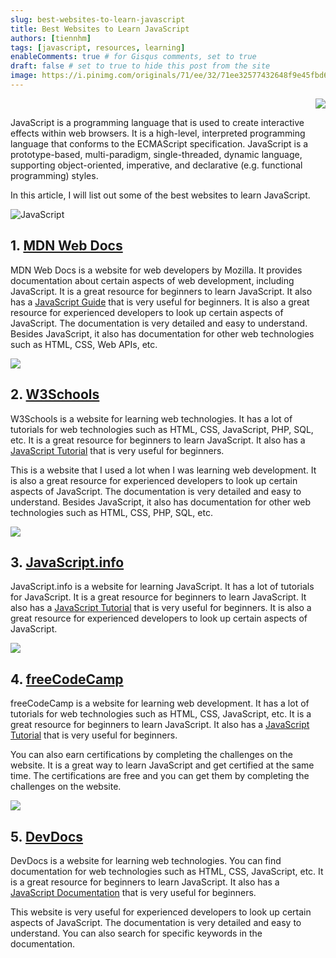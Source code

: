 ```yaml
---
slug: best-websites-to-learn-javascript
title: Best Websites to Learn JavaScript
authors: [tiennhm]
tags: [javascript, resources, learning]
enableComments: true # for Gisqus comments, set to true
draft: false # set to true to hide this post from the site
image: https://i.pinimg.com/originals/71/ee/32/71ee32577432648f9e45fbd63b2cf261.jpg
---
```


<p align="right">
    <img src="https://api.visitorbadge.io/api/visitors?path=https%3A%2F%2Ftiennhm.github.io%2Fblog%2Fbest-websites-to-learn-javascript&label=⚪View&labelColor=%2337d67a&countColor=%23555555&style=flat&labelStyle=upper" loading='lazy' decoding='async'/>
</p>

JavaScript is a programming language that is used to create interactive effects within web browsers. It is a high-level, interpreted programming language that conforms to the ECMAScript specification. JavaScript is a prototype-based, multi-paradigm, single-threaded, dynamic language, supporting object-oriented, imperative, and declarative (e.g. functional programming) styles.

In this article, I will list out some of the best websites to learn JavaScript.

![JavaScript](https://i.pinimg.com/originals/71/ee/32/71ee32577432648f9e45fbd63b2cf261.jpg)

<!-- truncate -->

## 1. [MDN Web Docs](https://developer.mozilla.org/en-US/docs/Web/JavaScript)

MDN Web Docs is a website for web developers by Mozilla. It provides documentation about certain aspects of web development, including JavaScript. It is a great resource for beginners to learn JavaScript. It also has a [JavaScript Guide](https://developer.mozilla.org/en-US/docs/Web/JavaScript/Guide) that is very useful for beginners. It is also a great resource for experienced developers to look up certain aspects of JavaScript. The documentation is very detailed and easy to understand. Besides JavaScript, it also has documentation for other web technologies such as HTML, CSS, Web APIs, etc.

<img src="https://v1.screenshot.11ty.dev/https%3A%2F%2Fdeveloper.mozilla.org%2Fen-US%2Fdocs%2FWeb%2FJavaScript/opengraph/" loading='lazy' decoding='async'/>

## 2. [W3Schools](https://www.w3schools.com/js/default.asp)

W3Schools is a website for learning web technologies. It has a lot of tutorials for web technologies such as HTML, CSS, JavaScript, PHP, SQL, etc. It is a great resource for beginners to learn JavaScript. It also has a [JavaScript Tutorial](https://www.w3schools.com/js/default.asp) that is very useful for beginners. 

This is a website that I used a lot when I was learning web development. It is also a great resource for experienced developers to look up certain aspects of JavaScript. The documentation is very detailed and easy to understand. Besides JavaScript, it also has documentation for other web technologies such as HTML, CSS, PHP, SQL, etc.

<img src="https://v1.screenshot.11ty.dev/https%3A%2F%2Fwww.w3schools.com%2Fjs%2Fdefault.asp/opengraph/" loading='lazy' decoding='async'/>

## 3. [JavaScript.info](https://javascript.info/)

JavaScript.info is a website for learning JavaScript. It has a lot of tutorials for JavaScript. It is a great resource for beginners to learn JavaScript. It also has a [JavaScript Tutorial](https://javascript.info/) that is very useful for beginners. It is also a great resource for experienced developers to look up certain aspects of JavaScript. 

<img src="https://v1.screenshot.11ty.dev/https%3A%2F%2Fjavascript.info%2F/opengraph/" loading='lazy' decoding='async'/>

## 4. [freeCodeCamp](https://www.freecodecamp.org/)

freeCodeCamp is a website for learning web development. It has a lot of tutorials for web technologies such as HTML, CSS, JavaScript, etc. It is a great resource for beginners to learn JavaScript. It also has a [JavaScript Tutorial](https://www.freecodecamp.org/learn/javascript-algorithms-and-data-structures/basic-javascript/) that is very useful for beginners. 

You can also earn certifications by completing the challenges on the website. It is a great way to learn JavaScript and get certified at the same time. The certifications are free and you can get them by completing the challenges on the website.

<img src="https://v1.screenshot.11ty.dev/https%3A%2F%2Fwww.freecodecamp.org%2Flearn%2Fjavascript-algorithms-and-data-structures%2Fbasic-javascript%2F/opengraph/" loading='lazy' decoding='async'/>

## 5. [DevDocs](https://devdocs.io/)

DevDocs is a website for learning web technologies. You can find documentation for web technologies such as HTML, CSS, JavaScript, etc. It is a great resource for beginners to learn JavaScript. It also has a [JavaScript Documentation](https://devdocs.io/javascript/) that is very useful for beginners.

This website is very useful for experienced developers to look up certain aspects of JavaScript. The documentation is very detailed and easy to understand. You can also search for specific keywords in the documentation.
